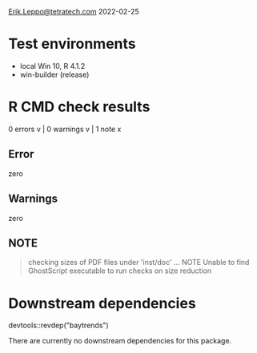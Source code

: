 Erik.Leppo@tetratech.com
2022-02-25

# Test environments
* local Win 10, R 4.1.2
* win-builder (release)

# R CMD check results

0 errors v | 0 warnings v | 1 note x

## Error
zero

## Warnings
zero

## NOTE
> checking sizes of PDF files under 'inst/doc' ... NOTE
  Unable to find GhostScript executable to run checks on size reduction

# Downstream dependencies
devtools::revdep("baytrends")

There are currently no downstream dependencies for this package.
